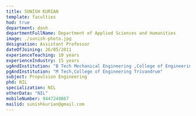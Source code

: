 ```yaml
---
title: SUNISH KURIAN
template: faculties
hod: true
department: dash
departmentFullName: Department of Applied Sciences and Humanities
image: ./sunish-photo.jpg
designation: Assistant Professor
dateOfJoining: 26/05/2011
experienceTeaching: 10 years
experienceIndustry: 15 years
ugAndInstitution: "B Tech Mechanical Engineering ,College of Engineering Trivandrum."
pgAndInstitution: "M Tech,College of Engineering Trivandrum"
subject: Propulsion Engineering
phd: NIL
specialization: NIL
otherData: "NIL"
mobileNumber: 9447249867
mailid: sunishkurian@gmail.com
---
```

